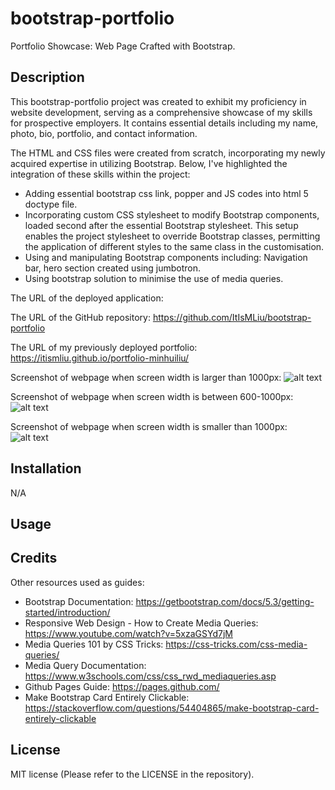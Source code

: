 # bootstrap-portfolio
Portfolio Showcase: Web Page Crafted with Bootstrap.

## Description 

This bootstrap-portfolio project was created to exhibit my proficiency in website development, serving as a comprehensive showcase of my skills for prospective employers. It contains essential details including my name, photo, bio, portfolio, and contact information.

The HTML and CSS files were created from scratch, incorporating my newly acquired expertise in utilizing Bootstrap. Below, I've highlighted the integration of these skills within the project:
- Adding essential bootstrap css link, popper and JS codes into html 5 doctype file.
- Incorporating custom CSS stylesheet to modify Bootstrap components, loaded second after the essential Bootstrap stylesheet. This setup enables the project stylesheet to override Bootstrap classes, permitting the application of different styles to the same class in the customisation.
- Using and manipulating Bootstrap components including: Navigation bar, hero section created using jumbotron.
- Using bootstrap solution to minimise the use of media queries.

<!--
- Implementing a flex display to structure the various sections.
- Utilising a grid display to organize different projects within the 'Work' section and visually emphasize the primary project by presenting it prominently in a larger grid.
- As the page adjusts to different screen sizes and devices, its layout becomes responsive, seamlessly adapting to any viewport. 
- Upon clicking the work images, users are directed to the respective deployed application or github repository.
-->

The URL of the deployed application: 

The URL of the GitHub repository: https://github.com/ItIsMLiu/bootstrap-portfolio

The URL of my previously deployed portfolio: https://itismliu.github.io/portfolio-minhuiliu/

Screenshot of webpage when screen width is larger than 1000px:
![alt text](./assets/images/screencapture1.png)

Screenshot of webpage when screen width is between 600-1000px:
![alt text](./assets/images/screencapture2.png)

Screenshot of webpage when screen width is smaller than 1000px:
![alt text](./assets/images/screencapture3.png)

## Installation

N/A

## Usage 

<!--
To use the portfolio webpage, you can go through its various sections to explore infomation about me, my work, and my contact details. If you wish to review a specific section without having to scroll through the entire page, simply utilise the navigation bar located at the top right corner. From there, select one of the four options: 'About,' 'Work,' 'Contact' or 'CV' by clicking on your choice. This will promptly take you to the desired section on the webpage, where you can delve into the section contents.

This webpage is compatible with various screen sizes, as its layout will automatically respond and adapt. 

The graphics of the links in the navigation bar, the 'contact me' section, and images in the 'work' section will dynamically change as you hover the cursor over them.
-->

## Credits

Other resources used as guides:
- Bootstrap Documentation: https://getbootstrap.com/docs/5.3/getting-started/introduction/
- Responsive Web Design - How to Create Media Queries: https://www.youtube.com/watch?v=5xzaGSYd7jM
- Media Queries 101 by CSS Tricks: https://css-tricks.com/css-media-queries/
- Media Query Documentation: https://www.w3schools.com/css/css_rwd_mediaqueries.asp
- Github Pages Guide: https://pages.github.com/
- Make Bootstrap Card Entirely Clickable: https://stackoverflow.com/questions/54404865/make-bootstrap-card-entirely-clickable

## License

MIT license (Please refer to the LICENSE in the repository).
